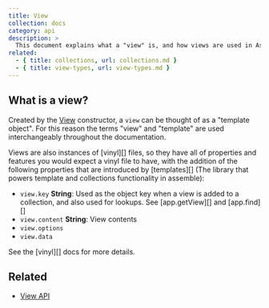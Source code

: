 ```yaml
---
title: View
collection: docs
category: api
description: >
  This document explains what a "view" is, and how views are used in Assemble. 
related: 
  - { title: collections, url: collections.md }
  - { title: view-types, url: view-types.md }
---
```


## What is a view?

Created by the [View](/api/View.api.md) constructor, a `view` can be thought of as a "template object". For this reason the terms "view" and "template" are used interchangeably throughout the documentation.

Views are also instances of [vinyl][] files, so they have all of properties and features you would expect a vinyl file to have, with the addition of the following properties that are introduced by [templates][] (The library that powers template and collections functionality in assemble):

- `view.key` **String**: Used as the object key when a view is added to a collection, and also used for lookups. See [app.getView][] and [app.find][]
- `view.content` **String**: View contents
- `view.options`
- `view.data`

See the [vinyl][] docs for more details.

## Related

* [View API](/api/view.api.md)